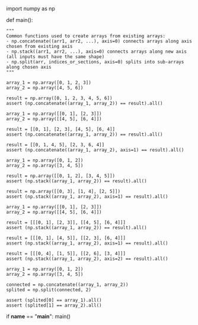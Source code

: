 import numpy as np


def main():

    """
    Common functions used to create arrays from existing arrays:
    - np.concatenate((arr1, arr2, ...), axis=0) connects arrays along axis chosen from existing axis
    - np.stack((arr1, arr2, ...), axis=0) connects arrays along new axis (all inputs must have the same shape)
    - np.split(arr, indices_or_sections, axis=0) splits into sub-arrays along chosen axis
    """

    array_1 = np.array([0, 1, 2, 3])
    array_2 = np.array([4, 5, 6])

    result = np.array([0, 1, 2, 3, 4, 5, 6])
    assert (np.concatenate((array_1, array_2)) == result).all()

    array_1 = np.array([[0, 1], [2, 3]])
    array_2 = np.array([[4, 5], [6, 4]])

    result = [[0, 1], [2, 3], [4, 5], [6, 4]]
    assert (np.concatenate((array_1, array_2)) == result).all()

    result = [[0, 1, 4, 5], [2, 3, 6, 4]]
    assert (np.concatenate((array_1, array_2), axis=1) == result).all()

    array_1 = np.array([0, 1, 2])
    array_2 = np.array([3, 4, 5])

    result = np.array([[0, 1, 2], [3, 4, 5]])
    assert (np.stack((array_1, array_2)) == result).all()

    result = np.array([[0, 3], [1, 4], [2, 5]])
    assert (np.stack((array_1, array_2), axis=1) == result).all()

    array_1 = np.array([[0, 1], [2, 3]])
    array_2 = np.array([[4, 5], [6, 4]])

    result = [[[0, 1], [2, 3]], [[4, 5], [6, 4]]]
    assert (np.stack((array_1, array_2)) == result).all()

    result = [[[0, 1], [4, 5]], [[2, 3], [6, 4]]]
    assert (np.stack((array_1, array_2), axis=1) == result).all()

    result = [[[0, 4], [1, 5]], [[2, 6], [3, 4]]]
    assert (np.stack((array_1, array_2), axis=2) == result).all()

    array_1 = np.array([0, 1, 2])
    array_2 = np.array([3, 4, 5])

    connected = np.concatenate((array_1, array_2))
    splited = np.split(connected, 2)

    assert (splited[0] == array_1).all()
    assert (splited[1] == array_2).all()


if __name__ == "__main__":
    main()
